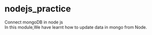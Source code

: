 # nodejs_practice
Connect mongoDB in node js<br>
In this module,We have learnt how to update data in mongo from Node.